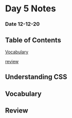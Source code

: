 # Day 5 Notes
### Date 12-12-20

## Table of Contents
[Vocabulary](#vocabulary)

[review](#review)

## Understanding CSS


## Vocabulary



## Review
